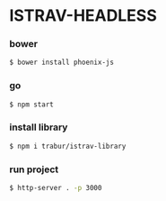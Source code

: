 ISTRAV-HEADLESS
========

### bower
```bash
$ bower install phoenix-js
```

### go
```bash
$ npm start
```

### install library
```bash
$ npm i trabur/istrav-library
```

### run project
```bash
$ http-server . -p 3000
```